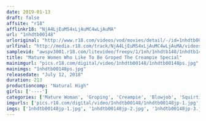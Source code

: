 ```yaml
---
date: 2019-01-13
draft: false
affsite: "r18"
afflinkr18: "NjA4LjEuMS4xLjAuMC4wLjAuMA"
url: "1nhdtb00148"
urloriginal: "http://www.r18.com/videos/vod/movies/detail/-/id=1nhdtb00148"
urlfinal: "http://media.r18.com/track/NjA4LjEuMS4xLjAuMC4wLjAuMA/videos/vod/movies/detail/-/id=1nhdtb00148"
samplevid: "awspv3001.r18.com/litevideo/freepv/1/1nh/1nhdtb148/1nhdtb148_dmb_w.mp4"
title: "Mature Women Who Like To Be Groped The Creampie Special"
mainimgurl: "pics.r18.com/digital/video/1nhdtb00148/1nhdtb00148ps.jpg"
mainimgs: "1nhdtb00148ps.jpg"
releasedate: "July 12, 2018"
duration: 213
productioncomp: "Natural High"
girls: ['----']
categories: ['Mature Woman', 'Groping', 'Creampie', 'Blowjob', 'Squirting', 'Hi-Def']
imgurls: ['pics.r18.com/digital/video/1nhdtb00148/1nhdtb00148jp-1.jpg', 'pics.r18.com/digital/video/1nhdtb00148/1nhdtb00148jp-2.jpg', 'pics.r18.com/digital/video/1nhdtb00148/1nhdtb00148jp-3.jpg', 'pics.r18.com/digital/video/1nhdtb00148/1nhdtb00148jp-4.jpg', 'pics.r18.com/digital/video/1nhdtb00148/1nhdtb00148jp-5.jpg', 'pics.r18.com/digital/video/1nhdtb00148/1nhdtb00148jp-6.jpg', 'pics.r18.com/digital/video/1nhdtb00148/1nhdtb00148jp-7.jpg', 'pics.r18.com/digital/video/1nhdtb00148/1nhdtb00148jp-8.jpg', 'pics.r18.com/digital/video/1nhdtb00148/1nhdtb00148jp-9.jpg', 'pics.r18.com/digital/video/1nhdtb00148/1nhdtb00148jp-10.jpg', 'pics.r18.com/digital/video/1nhdtb00148/1nhdtb00148jp-11.jpg', 'pics.r18.com/digital/video/1nhdtb00148/1nhdtb00148jp-12.jpg', 'pics.r18.com/digital/video/1nhdtb00148/1nhdtb00148jp-13.jpg', 'pics.r18.com/digital/video/1nhdtb00148/1nhdtb00148jp-14.jpg', 'pics.r18.com/digital/video/1nhdtb00148/1nhdtb00148jp-15.jpg', 'pics.r18.com/digital/video/1nhdtb00148/1nhdtb00148jp-16.jpg', 'pics.r18.com/digital/video/1nhdtb00148/1nhdtb00148jp-17.jpg', 'pics.r18.com/digital/video/1nhdtb00148/1nhdtb00148jp-18.jpg', 'pics.r18.com/digital/video/1nhdtb00148/1nhdtb00148jp-19.jpg', 'pics.r18.com/digital/video/1nhdtb00148/1nhdtb00148jp-20.jpg']
imgs: ['1nhdtb00148jp-1.jpg', '1nhdtb00148jp-2.jpg', '1nhdtb00148jp-3.jpg', '1nhdtb00148jp-4.jpg', '1nhdtb00148jp-5.jpg', '1nhdtb00148jp-6.jpg', '1nhdtb00148jp-7.jpg', '1nhdtb00148jp-8.jpg', '1nhdtb00148jp-9.jpg', '1nhdtb00148jp-10.jpg', '1nhdtb00148jp-11.jpg', '1nhdtb00148jp-12.jpg', '1nhdtb00148jp-13.jpg', '1nhdtb00148jp-14.jpg', '1nhdtb00148jp-15.jpg', '1nhdtb00148jp-16.jpg', '1nhdtb00148jp-17.jpg', '1nhdtb00148jp-18.jpg', '1nhdtb00148jp-19.jpg', '1nhdtb00148jp-20.jpg']
---
```

